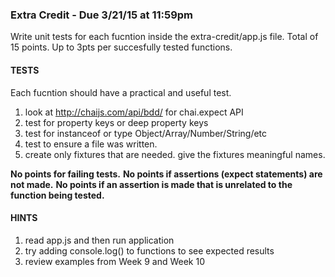 ### Extra Credit - Due 3/21/15 at 11:59pm


Write unit tests for each fucntion inside the extra-credit/app.js file. Total of 15 points. Up to 3pts per succesfully  tested functions.


#### TESTS
Each fucntion should have a practical and useful test. 

 1.  look at http://chaijs.com/api/bdd/ for chai.expect API
 2.  test for property keys or deep property keys
 3.  test for instanceof or type Object/Array/Number/String/etc
 4.  test to ensure a file was written.
 5.  create only fixtures that are needed.  give the fixtures meaningful names.

**No points for failing tests.**
**No points if assertions (expect statements) are not made.**
**No points if an assertion is made that is unrelated to the function being tested.**

#### HINTS

 1.  read app.js and then run application
 2.  try adding console.log() to functions to see expected results
 3.  review examples from Week 9 and Week 10